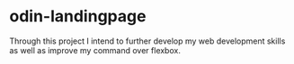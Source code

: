 # odin-landingpage
Through this project I intend to further develop my web development skills as well as improve my command over flexbox.